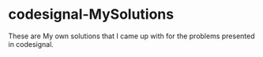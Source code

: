 # codesignal-MySolutions

These are My own solutions that I came up with for the problems presented in codesignal.
